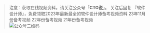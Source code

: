 > 注意：获取在线视频资料，请关注公众号「**CTO说**」。
>关注后回复  『软件设计师』，免费领取2023年最新最全的软件设计师备考视频资料
>  23年11月份备考视频
>  22年份备考视频
>  21年份备考视频  
> ![公众号二维码](https://chaidingoss.oss-cn-hangzhou.aliyuncs.com/qrcode.jpg)
